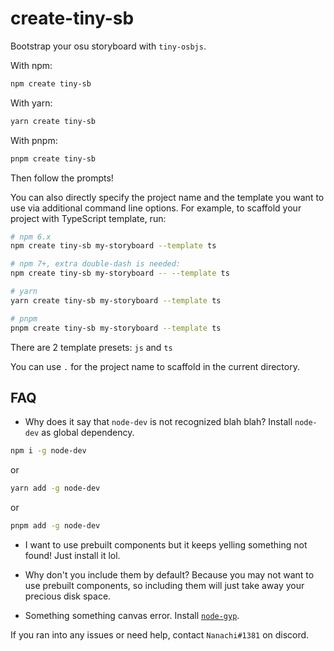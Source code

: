 # create-tiny-sb
Bootstrap your osu storyboard with `tiny-osbjs`.

With npm:
```bash
npm create tiny-sb
```

With yarn:
```bash
yarn create tiny-sb
```

With pnpm:
```bash
pnpm create tiny-sb
```
Then follow the prompts!

You can also directly specify the project name and the template you want to use via additional command line options. For example, to scaffold your project with TypeScript template, run:
```bash
# npm 6.x
npm create tiny-sb my-storyboard --template ts

# npm 7+, extra double-dash is needed:
npm create tiny-sb my-storyboard -- --template ts

# yarn
yarn create tiny-sb my-storyboard --template ts

# pnpm
pnpm create tiny-sb my-storyboard --template ts
```
There are 2 template presets: `js` and `ts`

You can use `.` for the project name to scaffold in the current directory.

## FAQ
- Why does it say that `node-dev` is not recognized blah blah?
Install `node-dev` as global dependency. 
```bash
npm i -g node-dev
```
or
```bash
yarn add -g node-dev
```
or
```bash
pnpm add -g node-dev
```

- I want to use prebuilt components but it keeps yelling something not found!
Just install it lol.

- Why don't you include them by default?
Because you may not want to use prebuilt components, so including them will just take away your precious disk space.

- Something something canvas error.
Install [`node-gyp`](https://github.com/nodejs/node-gyp#installation).

If you ran into any issues or need help, contact `Nanachi#1381` on discord.
